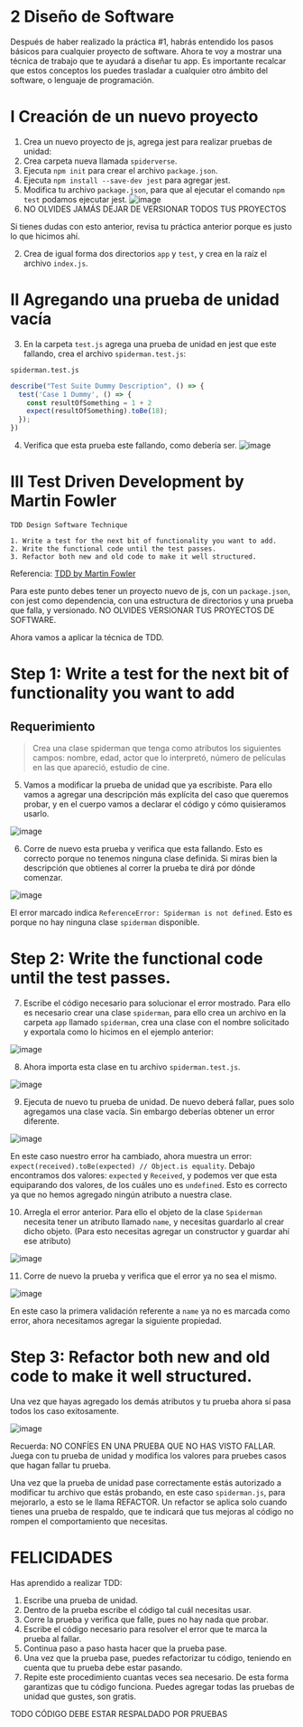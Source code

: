 # 2 Diseño de Software

Después de haber realizado la práctica #1, habrás entendido los pasos básicos para cualquier proyecto de software. Ahora te voy a mostrar una técnica de trabajo que te ayudará a diseñar tu app. Es importante recalcar que estos conceptos los puedes trasladar a cualquier otro ámbito del software, o lenguaje de programación.

# I Creación de un nuevo proyecto

1. Crea un nuevo proyecto de js, agrega jest para realizar pruebas de unidad:
  1. Crea carpeta nueva llamada `spiderverse`.
  2. Ejecuta `npm init` para crear el archivo `package.json`.
  3. Ejecuta `npm install --save-dev jest` para agregar jest.
  4. Modifica tu archivo `package.json`, para que al ejecutar el comando `npm test` podamos ejecutar jest. 
  ![image](https://user-images.githubusercontent.com/17634377/163658497-d189aaf8-9f8f-4bf8-b61f-e34ab1c08de7.png)
  5. NO OLVIDES JAMÁS DEJAR DE VERSIONAR TODOS TUS PROYECTOS

Si tienes dudas con esto anterior, revisa tu práctica anterior porque es justo lo que hicimos ahí.

2. Crea de igual forma dos directorios `app` y `test`, y crea en la raíz el archivo `index.js`.

# II Agregando una prueba de unidad vacía

3. En la carpeta `test.js` agrega una prueba de unidad en jest que este fallando, crea el archivo `spiderman.test.js`:

`spiderman.test.js`
```js
describe("Test Suite Dummy Description", () => {
  test('Case 1 Dummy', () => {
    const resultOfSomething = 1 + 2
    expect(resultOfSomething).toBe(18);
  });
})
```

4. Verifica que esta prueba este fallando, como debería ser. 
![image](https://user-images.githubusercontent.com/17634377/163658513-717124e1-6b11-47e8-ba8a-b3d475fc8246.png)

# III Test Driven Development by Martin Fowler

```
TDD Design Software Technique

1. Write a test for the next bit of functionality you want to add.
2. Write the functional code until the test passes.
3. Refactor both new and old code to make it well structured.
```

Referencia: [TDD by Martin Fowler](https://martinfowler.com/bliki/TestDrivenDevelopment.html)

Para este punto debes tener un proyecto nuevo de js, con un `package.json`, con jest como dependencia, con una estructura de directorios y una prueba que falla, y versionado. NO OLVIDES VERSIONAR TUS PROYECTOS DE SOFTWARE.

Ahora vamos a aplicar la técnica de TDD.

#  Step 1: Write a test for the next bit of functionality you want to add

## Requerimiento

> Crea una clase spiderman que tenga como atributos los siguientes campos: nombre, edad, actor que lo interpretó, número de películas en las que apareció, estudio de cine.

5. Vamos a modificar la prueba de unidad que ya escribiste. Para ello vamos a agregar una descripción más explícita del caso que queremos probar, y en el cuerpo vamos a declarar el código y cómo quisieramos usarlo.

![image](https://user-images.githubusercontent.com/17634377/163658624-d7eaff6b-d6f3-4d2f-8261-06e660d1979e.png)

6. Corre de nuevo esta prueba y verifica que esta fallando. Esto es correcto porque no tenemos ninguna clase definida. Si miras bien la descripción que obtienes al correr la prueba te dirá por dónde comenzar.

![image](https://user-images.githubusercontent.com/17634377/163658546-c5647180-82d8-4a93-a3be-0cbf2651701b.png)

El error marcado indica `ReferenceError: Spiderman is not defined`. Esto es porque no hay ninguna clase `spiderman` disponible.

# Step 2: Write the functional code until the test passes.

7. Escribe el código necesario para solucionar el error mostrado. Para ello es necesario crear una clase `spiderman`, para ello crea un archivo en la carpeta `app` llamado `spiderman`, crea una clase con el nombre solicitado y exportala como lo hicimos en el ejemplo anterior:

![image](https://user-images.githubusercontent.com/17634377/163658612-316994bb-2c7f-4eae-b907-5fdb153b687d.png)

8. Ahora importa esta clase en tu archivo `spiderman.test.js`.

![image](https://user-images.githubusercontent.com/17634377/163658656-bec40bcd-ab5c-4322-92e5-cd176710c325.png)

9. Ejecuta de nuevo tu prueba de unidad. De nuevo deberá fallar, pues solo agregamos una clase vacía. Sin embargo deberías obtener un error diferente. 

![image](https://user-images.githubusercontent.com/17634377/163658677-c773b14d-1fce-43e4-8623-8b4685f14315.png)

En este caso nuestro error ha cambiado, ahora muestra un error: `expect(received).toBe(expected) // Object.is equality`. Debajo encontramos dos valores: `expected` y `Received`, y podemos ver que esta equiparando dos valores, de los cuáles uno es `undefined`. Esto es correcto ya que no hemos agregado ningún atributo a nuestra clase. 

10. Arregla el error anterior. Para ello el objeto de la clase `Spiderman` necesita tener un atributo llamado `name`, y necesitas guardarlo al crear dicho objeto. (Para esto necesitas agregar un constructor y guardar ahí ese atributo)

![image](https://user-images.githubusercontent.com/17634377/163658888-24f9bbdf-5133-41ad-969e-1e792d3bfb37.png)

11. Corre de nuevo la prueba y verifica que el error ya no sea el mismo.

![image](https://user-images.githubusercontent.com/17634377/163658800-c21f0ff4-0541-4e6a-af2f-1ccf0d12852e.png)

En este caso la primera validación referente a `name` ya no es marcada como error, ahora necesitamos agregar la siguiente propiedad.

# Step 3: Refactor both new and old code to make it well structured.

Una vez que hayas agregado los demás atributos y tu prueba ahora sí pasa todos los caso exitosamente.

![image](https://user-images.githubusercontent.com/17634377/163658973-6ffc5af8-6149-4f21-aa76-7784ab9aa560.png)

Recuerda: NO CONFÍES EN UNA PRUEBA QUE NO HAS VISTO FALLAR. Juega con tu prueba de unidad y modifica los valores para pruebes casos que hagan fallar tu prueba.

Una vez que la prueba de unidad pase correctamente estás autorizado a modificar tu archivo que estás probando, en este caso `spiderman.js`, para mejorarlo, a esto se le llama REFACTOR. Un refactor se aplica solo cuando tienes una prueba de respaldo, que te indicará que tus mejoras al código no rompen el comportamiento que necesitas.

# FELICIDADES

Has aprendido a realizar TDD:

1. Escribe una prueba de unidad.
2. Dentro de la prueba escribe el código tal cuál necesitas usar. 
3. Corre la prueba y verifica que falle, pues no hay nada que probar.
4. Escribe el código necesario para resolver el error que te marca la prueba al fallar. 
5. Continua paso a paso hasta hacer que la prueba pase.
6. Una vez que la prueba pase, puedes refactorizar tu código, teniendo en cuenta que tu prueba debe estar pasando.
7. Repite este procedimiento cuantas veces sea necesario. De esta forma garantizas que tu código funciona. Puedes agregar todas las pruebas de unidad que gustes, son gratis.

TODO CÓDIGO DEBE ESTAR RESPALDADO POR PRUEBAS










